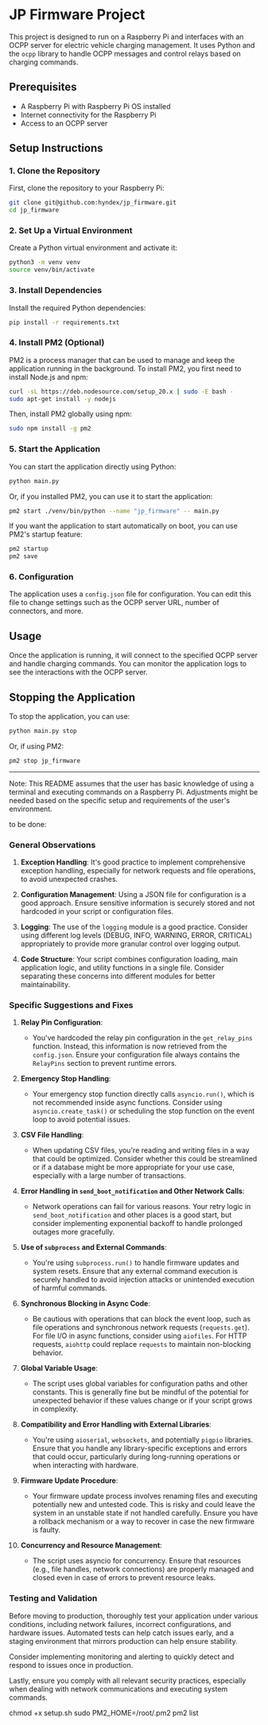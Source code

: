 # JP Firmware Project

This project is designed to run on a Raspberry Pi and interfaces with an OCPP server for electric vehicle charging management. It uses Python and the `ocpp` library to handle OCPP messages and control relays based on charging commands.

## Prerequisites

- A Raspberry Pi with Raspberry Pi OS installed
- Internet connectivity for the Raspberry Pi
- Access to an OCPP server

## Setup Instructions

### 1. Clone the Repository

First, clone the repository to your Raspberry Pi:

```bash
git clone git@github.com:hyndex/jp_firmware.git
cd jp_firmware
```

### 2. Set Up a Virtual Environment

Create a Python virtual environment and activate it:

```bash
python3 -m venv venv
source venv/bin/activate
```

### 3. Install Dependencies

Install the required Python dependencies:

```bash
pip install -r requirements.txt
```

### 4. Install PM2 (Optional)

PM2 is a process manager that can be used to manage and keep the application running in the background. To install PM2, you first need to install Node.js and npm:

```bash
curl -sL https://deb.nodesource.com/setup_20.x | sudo -E bash -
sudo apt-get install -y nodejs
```

Then, install PM2 globally using npm:

```bash
sudo npm install -g pm2
```

### 5. Start the Application

You can start the application directly using Python:

```bash
python main.py
```

Or, if you installed PM2, you can use it to start the application:

```bash
pm2 start ./venv/bin/python --name "jp_firmware" -- main.py
```

If you want the application to start automatically on boot, you can use PM2's startup feature:

```bash
pm2 startup
pm2 save
```

### 6. Configuration

The application uses a `config.json` file for configuration. You can edit this file to change settings such as the OCPP server URL, number of connectors, and more.

## Usage

Once the application is running, it will connect to the specified OCPP server and handle charging commands. You can monitor the application logs to see the interactions with the OCPP server.

## Stopping the Application

To stop the application, you can use:

```bash
python main.py stop
```

Or, if using PM2:

```bash
pm2 stop jp_firmware
```

---

Note: This README assumes that the user has basic knowledge of using a terminal and executing commands on a Raspberry Pi. Adjustments might be needed based on the specific setup and requirements of the user's environment.






to be done:


### General Observations

1. **Exception Handling**: It's good practice to implement comprehensive exception handling, especially for network requests and file operations, to avoid unexpected crashes.

2. **Configuration Management**: Using a JSON file for configuration is a good approach. Ensure sensitive information is securely stored and not hardcoded in your script or configuration files.

3. **Logging**: The use of the `logging` module is a good practice. Consider using different log levels (DEBUG, INFO, WARNING, ERROR, CRITICAL) appropriately to provide more granular control over logging output.

4. **Code Structure**: Your script combines configuration loading, main application logic, and utility functions in a single file. Consider separating these concerns into different modules for better maintainability.

### Specific Suggestions and Fixes

1. **Relay Pin Configuration**:
   - You've hardcoded the relay pin configuration in the `get_relay_pins` function. Instead, this information is now retrieved from the `config.json`. Ensure your configuration file always contains the `RelayPins` section to prevent runtime errors.

2. **Emergency Stop Handling**:
   - Your emergency stop function directly calls `asyncio.run()`, which is not recommended inside async functions. Consider using `asyncio.create_task()` or scheduling the stop function on the event loop to avoid potential issues.

3. **CSV File Handling**:
   - When updating CSV files, you're reading and writing files in a way that could be optimized. Consider whether this could be streamlined or if a database might be more appropriate for your use case, especially with a large number of transactions.

4. **Error Handling in `send_boot_notification` and Other Network Calls**:
   - Network operations can fail for various reasons. Your retry logic in `send_boot_notification` and other places is a good start, but consider implementing exponential backoff to handle prolonged outages more gracefully.

5. **Use of `subprocess` and External Commands**:
   - You're using `subprocess.run()` to handle firmware updates and system resets. Ensure that any external command execution is securely handled to avoid injection attacks or unintended execution of harmful commands.

6. **Synchronous Blocking in Async Code**:
   - Be cautious with operations that can block the event loop, such as file operations and synchronous network requests (`requests.get`). For file I/O in async functions, consider using `aiofiles`. For HTTP requests, `aiohttp` could replace `requests` to maintain non-blocking behavior.

7. **Global Variable Usage**:
   - The script uses global variables for configuration paths and other constants. This is generally fine but be mindful of the potential for unexpected behavior if these values change or if your script grows in complexity.

8. **Compatibility and Error Handling with External Libraries**:
   - You're using `aioserial`, `websockets`, and potentially `pigpio` libraries. Ensure that you handle any library-specific exceptions and errors that could occur, particularly during long-running operations or when interacting with hardware.

9. **Firmware Update Procedure**:
   - Your firmware update process involves renaming files and executing potentially new and untested code. This is risky and could leave the system in an unstable state if not handled carefully. Ensure you have a rollback mechanism or a way to recover in case the new firmware is faulty.

10. **Concurrency and Resource Management**:
    - The script uses asyncio for concurrency. Ensure that resources (e.g., file handles, network connections) are properly managed and closed even in case of errors to prevent resource leaks.

### Testing and Validation

Before moving to production, thoroughly test your application under various conditions, including network failures, incorrect configurations, and hardware issues. Automated tests can help catch issues early, and a staging environment that mirrors production can help ensure stability.

Consider implementing monitoring and alerting to quickly detect and respond to issues once in production.

Lastly, ensure you comply with all relevant security practices, especially when dealing with network communications and executing system commands.


chmod +x setup.sh
sudo PM2_HOME=/root/.pm2 pm2 list
